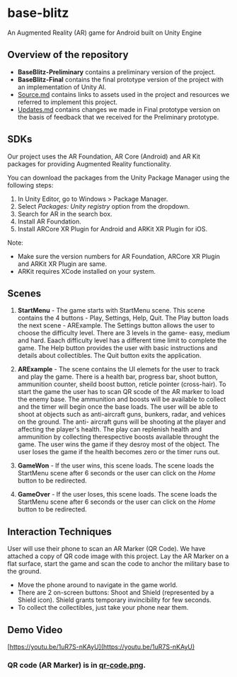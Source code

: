 # base-blitz
An Augmented Reality (AR) game for Android built on Unity Engine

## Overview of the repository
- **BaseBlitz-Preliminary** contains a preliminary version of the project.
- **BaseBlitz-Final** contains the final prototype version of the project with an implementation of Unity AI.
- [Source.md](Source.md) contains links to assets used in the project and resources we referred to implement this project.
- [Updates.md](Updates.md) contains changes we made in Final prototype version on the basis of feedback that we received for the Preliminary prototype.

## SDKs
Our project uses the AR Foundation, AR Core (Android) and AR Kit packages for providing Augmented Reality functionality.

You can download the packages from the Unity Package Manager using the following steps:

1. In Unity Editor, go to Windows > Package Manager.
2. Select _Packages: Unity registry_ option from the dropdown.
3. Search for AR in the search box.
4. Install AR Foundation. 
5. Install ARCore XR Plugin for Android and ARKit XR Plugin for iOS.

Note: 
- Make sure the version numbers for AR Foundation, ARCore XR Plugin and ARKit XR Plugin are same. 
- ARKit requires XCode installed on your system.

## Scenes
1. **StartMenu** - The game starts with StartMenu scene. This scene contains the 4 buttons - Play, Settings, Help, Quit. The Play button loads the next scene - ARExample. The Settings button allows the user to choose the difficulty level. There are 3 levels in the game- easy, medium and hard. Eaach difficulty level has a different time limit to complete the game. The Help button provides the user with basic instructions and details about collectibles. The Quit button exits the application.

2. **ARExample** - The scene contains the UI elemets for the user to track and play the game. There is a health bar, progress bar, shoot button, ammunition counter, sheild boost button, reticle pointer (cross-hair). To start the game the user has to scan QR scode of the AR marker to load the enemy base. The ammunition and boosts will be available to collect and the timer will begin once the base loads. The user will be able to shoot at objects  such as anti-aircraft guns, bunkers, radar, and vehices on the ground. The anti- aircraft guns will be shooting at the player and affecting the player's health. The play can replenish health and ammunition  by collecting therespective boosts available throught the game. The user wins the game if they desroy most of the object. The user loses the game if the health becomes zero or the timer runs out.

3. **GameWon** - If the user wins, this scene loads. The scene loads the StartMenu scene after 6 seconds or the user can click on the *Home* button to be redirected.

4. **GameOver** - If the user loses, this scene loads. The scene loads the StartMenu scene after 6 seconds or the user can click on the *Home* button to be redirected.

## Interaction Techniques

User will use their phone to scan an AR Marker (QR Code). We have attached a copy of QR code image with this project. Lay the AR Marker on a flat surface, start the game and scan the code to anchor the military base to the ground.

- Move the phone around to navigate in the game world. 
- There are 2 on-screen buttons: Shoot and Shield (represented by a Shield icon). Shield grants temporary invincibility for few seconds.
- To collect the collectibles, just take your phone near them.

## Demo Video

[https://youtu.be/1uR7S-nKAyU](https://youtu.be/1uR7S-nKAyU)

### QR code (AR Marker) is in [qr-code.png](qr-code.png).
